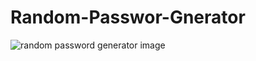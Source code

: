 # Random-Passwor-Gnerator
![random password generator image](https://user-images.githubusercontent.com/105271781/224484174-cce059c5-1960-4902-8546-e8040c5cc0e1.PNG)
